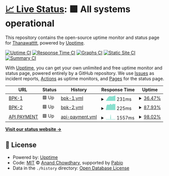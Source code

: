 # [📈 Live Status](https://status.meo.pp.ua): <!--live status--> **🟩 All systems operational**

This repository contains the open-source uptime monitor and status page for [Thanawatttt](https://status.meo.pp.ua), powered by [Upptime](https://github.com/upptime/upptime).

[![Uptime CI](https://github.com/Thanawatttt/meouptime/workflows/Uptime%20CI/badge.svg)](https://github.com/Thanawatttt/meouptime/actions?query=workflow%3A%22Uptime+CI%22)
[![Response Time CI](https://github.com/Thanawatttt/meouptime/workflows/Response%20Time%20CI/badge.svg)](https://github.com/Thanawatttt/meouptime/actions?query=workflow%3A%22Response+Time+CI%22)
[![Graphs CI](https://github.com/Thanawatttt/meouptime/workflows/Graphs%20CI/badge.svg)](https://github.com/Thanawatttt/meouptime/actions?query=workflow%3A%22Graphs+CI%22)
[![Static Site CI](https://github.com/Thanawatttt/meouptime/workflows/Static%20Site%20CI/badge.svg)](https://github.com/Thanawatttt/meouptime/actions?query=workflow%3A%22Static+Site+CI%22)
[![Summary CI](https://github.com/Thanawatttt/meouptime/workflows/Summary%20CI/badge.svg)](https://github.com/Thanawatttt/meouptime/actions?query=workflow%3A%22Summary+CI%22)

With [Upptime](https://upptime.js.org), you can get your own unlimited and free uptime monitor and status page, powered entirely by a GitHub repository. We use [Issues](https://github.com/Thanawatttt/meouptime/issues) as incident reports, [Actions](https://github.com/Thanawatttt/meouptime/actions) as uptime monitors, and [Pages](https://status.meo.pp.ua) for the status page.

<!--start: status pages-->
<!-- This summary is generated by Upptime (https://github.com/upptime/upptime) -->
<!-- Do not edit this manually, your changes will be overwritten -->
<!-- prettier-ignore -->
| URL | Status | History | Response Time | Uptime |
| --- | ------ | ------- | ------------- | ------ |
| <img alt="" src="https://icons.duckduckgo.com/ip3/null.ico" height="13"> [BPK-1](bpk1.meo.pp.ua) | 🟩 Up | [bpk-1.yml](https://github.com/Thanawatttt/meouptime/commits/HEAD/history/bpk-1.yml) | <details><summary><img alt="Response time graph" src="./graphs/bpk-1/response-time-week.png" height="20"> 231ms</summary><br><a href="https://status.meo.pp.ua/history/bpk-1"><img alt="Response time 231" src="https://img.shields.io/endpoint?url=https%3A%2F%2Fraw.githubusercontent.com%2FThanawatttt%2Fmeouptime%2FHEAD%2Fapi%2Fbpk-1%2Fresponse-time.json"></a><br><a href="https://status.meo.pp.ua/history/bpk-1"><img alt="24-hour response time 257" src="https://img.shields.io/endpoint?url=https%3A%2F%2Fraw.githubusercontent.com%2FThanawatttt%2Fmeouptime%2FHEAD%2Fapi%2Fbpk-1%2Fresponse-time-day.json"></a><br><a href="https://status.meo.pp.ua/history/bpk-1"><img alt="7-day response time 231" src="https://img.shields.io/endpoint?url=https%3A%2F%2Fraw.githubusercontent.com%2FThanawatttt%2Fmeouptime%2FHEAD%2Fapi%2Fbpk-1%2Fresponse-time-week.json"></a><br><a href="https://status.meo.pp.ua/history/bpk-1"><img alt="30-day response time 233" src="https://img.shields.io/endpoint?url=https%3A%2F%2Fraw.githubusercontent.com%2FThanawatttt%2Fmeouptime%2FHEAD%2Fapi%2Fbpk-1%2Fresponse-time-month.json"></a><br><a href="https://status.meo.pp.ua/history/bpk-1"><img alt="1-year response time 231" src="https://img.shields.io/endpoint?url=https%3A%2F%2Fraw.githubusercontent.com%2FThanawatttt%2Fmeouptime%2FHEAD%2Fapi%2Fbpk-1%2Fresponse-time-year.json"></a></details> | <details><summary><a href="https://status.meo.pp.ua/history/bpk-1">36.47%</a></summary><a href="https://status.meo.pp.ua/history/bpk-1"><img alt="All-time uptime 87.17%" src="https://img.shields.io/endpoint?url=https%3A%2F%2Fraw.githubusercontent.com%2FThanawatttt%2Fmeouptime%2FHEAD%2Fapi%2Fbpk-1%2Fuptime.json"></a><br><a href="https://status.meo.pp.ua/history/bpk-1"><img alt="24-hour uptime 48.05%" src="https://img.shields.io/endpoint?url=https%3A%2F%2Fraw.githubusercontent.com%2FThanawatttt%2Fmeouptime%2FHEAD%2Fapi%2Fbpk-1%2Fuptime-day.json"></a><br><a href="https://status.meo.pp.ua/history/bpk-1"><img alt="7-day uptime 36.47%" src="https://img.shields.io/endpoint?url=https%3A%2F%2Fraw.githubusercontent.com%2FThanawatttt%2Fmeouptime%2FHEAD%2Fapi%2Fbpk-1%2Fuptime-week.json"></a><br><a href="https://status.meo.pp.ua/history/bpk-1"><img alt="30-day uptime 84.29%" src="https://img.shields.io/endpoint?url=https%3A%2F%2Fraw.githubusercontent.com%2FThanawatttt%2Fmeouptime%2FHEAD%2Fapi%2Fbpk-1%2Fuptime-month.json"></a><br><a href="https://status.meo.pp.ua/history/bpk-1"><img alt="1-year uptime 87.17%" src="https://img.shields.io/endpoint?url=https%3A%2F%2Fraw.githubusercontent.com%2FThanawatttt%2Fmeouptime%2FHEAD%2Fapi%2Fbpk-1%2Fuptime-year.json"></a></details>
| <img alt="" src="https://icons.duckduckgo.com/ip3/null.ico" height="13"> [BPK-2](bpk2.meo.pp.ua) | 🟩 Up | [bpk-2.yml](https://github.com/Thanawatttt/meouptime/commits/HEAD/history/bpk-2.yml) | <details><summary><img alt="Response time graph" src="./graphs/bpk-2/response-time-week.png" height="20"> 225ms</summary><br><a href="https://status.meo.pp.ua/history/bpk-2"><img alt="Response time 230" src="https://img.shields.io/endpoint?url=https%3A%2F%2Fraw.githubusercontent.com%2FThanawatttt%2Fmeouptime%2FHEAD%2Fapi%2Fbpk-2%2Fresponse-time.json"></a><br><a href="https://status.meo.pp.ua/history/bpk-2"><img alt="24-hour response time 254" src="https://img.shields.io/endpoint?url=https%3A%2F%2Fraw.githubusercontent.com%2FThanawatttt%2Fmeouptime%2FHEAD%2Fapi%2Fbpk-2%2Fresponse-time-day.json"></a><br><a href="https://status.meo.pp.ua/history/bpk-2"><img alt="7-day response time 225" src="https://img.shields.io/endpoint?url=https%3A%2F%2Fraw.githubusercontent.com%2FThanawatttt%2Fmeouptime%2FHEAD%2Fapi%2Fbpk-2%2Fresponse-time-week.json"></a><br><a href="https://status.meo.pp.ua/history/bpk-2"><img alt="30-day response time 231" src="https://img.shields.io/endpoint?url=https%3A%2F%2Fraw.githubusercontent.com%2FThanawatttt%2Fmeouptime%2FHEAD%2Fapi%2Fbpk-2%2Fresponse-time-month.json"></a><br><a href="https://status.meo.pp.ua/history/bpk-2"><img alt="1-year response time 230" src="https://img.shields.io/endpoint?url=https%3A%2F%2Fraw.githubusercontent.com%2FThanawatttt%2Fmeouptime%2FHEAD%2Fapi%2Fbpk-2%2Fresponse-time-year.json"></a></details> | <details><summary><a href="https://status.meo.pp.ua/history/bpk-2">87.93%</a></summary><a href="https://status.meo.pp.ua/history/bpk-2"><img alt="All-time uptime 95.53%" src="https://img.shields.io/endpoint?url=https%3A%2F%2Fraw.githubusercontent.com%2FThanawatttt%2Fmeouptime%2FHEAD%2Fapi%2Fbpk-2%2Fuptime.json"></a><br><a href="https://status.meo.pp.ua/history/bpk-2"><img alt="24-hour uptime 52.96%" src="https://img.shields.io/endpoint?url=https%3A%2F%2Fraw.githubusercontent.com%2FThanawatttt%2Fmeouptime%2FHEAD%2Fapi%2Fbpk-2%2Fuptime-day.json"></a><br><a href="https://status.meo.pp.ua/history/bpk-2"><img alt="7-day uptime 87.93%" src="https://img.shields.io/endpoint?url=https%3A%2F%2Fraw.githubusercontent.com%2FThanawatttt%2Fmeouptime%2FHEAD%2Fapi%2Fbpk-2%2Fuptime-week.json"></a><br><a href="https://status.meo.pp.ua/history/bpk-2"><img alt="30-day uptime 96.14%" src="https://img.shields.io/endpoint?url=https%3A%2F%2Fraw.githubusercontent.com%2FThanawatttt%2Fmeouptime%2FHEAD%2Fapi%2Fbpk-2%2Fuptime-month.json"></a><br><a href="https://status.meo.pp.ua/history/bpk-2"><img alt="1-year uptime 95.53%" src="https://img.shields.io/endpoint?url=https%3A%2F%2Fraw.githubusercontent.com%2FThanawatttt%2Fmeouptime%2FHEAD%2Fapi%2Fbpk-2%2Fuptime-year.json"></a></details>
| <img alt="" src="https://icons.duckduckgo.com/ip3/api.meo.pp.ua.ico" height="13"> [API PAYMENT](https://api.meo.pp.ua/status) | 🟩 Up | [api-payment.yml](https://github.com/Thanawatttt/meouptime/commits/HEAD/history/api-payment.yml) | <details><summary><img alt="Response time graph" src="./graphs/api-payment/response-time-week.png" height="20"> 1557ms</summary><br><a href="https://status.meo.pp.ua/history/api-payment"><img alt="Response time 1196" src="https://img.shields.io/endpoint?url=https%3A%2F%2Fraw.githubusercontent.com%2FThanawatttt%2Fmeouptime%2FHEAD%2Fapi%2Fapi-payment%2Fresponse-time.json"></a><br><a href="https://status.meo.pp.ua/history/api-payment"><img alt="24-hour response time 858" src="https://img.shields.io/endpoint?url=https%3A%2F%2Fraw.githubusercontent.com%2FThanawatttt%2Fmeouptime%2FHEAD%2Fapi%2Fapi-payment%2Fresponse-time-day.json"></a><br><a href="https://status.meo.pp.ua/history/api-payment"><img alt="7-day response time 1557" src="https://img.shields.io/endpoint?url=https%3A%2F%2Fraw.githubusercontent.com%2FThanawatttt%2Fmeouptime%2FHEAD%2Fapi%2Fapi-payment%2Fresponse-time-week.json"></a><br><a href="https://status.meo.pp.ua/history/api-payment"><img alt="30-day response time 1289" src="https://img.shields.io/endpoint?url=https%3A%2F%2Fraw.githubusercontent.com%2FThanawatttt%2Fmeouptime%2FHEAD%2Fapi%2Fapi-payment%2Fresponse-time-month.json"></a><br><a href="https://status.meo.pp.ua/history/api-payment"><img alt="1-year response time 1196" src="https://img.shields.io/endpoint?url=https%3A%2F%2Fraw.githubusercontent.com%2FThanawatttt%2Fmeouptime%2FHEAD%2Fapi%2Fapi-payment%2Fresponse-time-year.json"></a></details> | <details><summary><a href="https://status.meo.pp.ua/history/api-payment">98.02%</a></summary><a href="https://status.meo.pp.ua/history/api-payment"><img alt="All-time uptime 99.51%" src="https://img.shields.io/endpoint?url=https%3A%2F%2Fraw.githubusercontent.com%2FThanawatttt%2Fmeouptime%2FHEAD%2Fapi%2Fapi-payment%2Fuptime.json"></a><br><a href="https://status.meo.pp.ua/history/api-payment"><img alt="24-hour uptime 91.80%" src="https://img.shields.io/endpoint?url=https%3A%2F%2Fraw.githubusercontent.com%2FThanawatttt%2Fmeouptime%2FHEAD%2Fapi%2Fapi-payment%2Fuptime-day.json"></a><br><a href="https://status.meo.pp.ua/history/api-payment"><img alt="7-day uptime 98.02%" src="https://img.shields.io/endpoint?url=https%3A%2F%2Fraw.githubusercontent.com%2FThanawatttt%2Fmeouptime%2FHEAD%2Fapi%2Fapi-payment%2Fuptime-week.json"></a><br><a href="https://status.meo.pp.ua/history/api-payment"><img alt="30-day uptime 99.43%" src="https://img.shields.io/endpoint?url=https%3A%2F%2Fraw.githubusercontent.com%2FThanawatttt%2Fmeouptime%2FHEAD%2Fapi%2Fapi-payment%2Fuptime-month.json"></a><br><a href="https://status.meo.pp.ua/history/api-payment"><img alt="1-year uptime 99.51%" src="https://img.shields.io/endpoint?url=https%3A%2F%2Fraw.githubusercontent.com%2FThanawatttt%2Fmeouptime%2FHEAD%2Fapi%2Fapi-payment%2Fuptime-year.json"></a></details>

<!--end: status pages-->

[**Visit our status website →**](https://status.meo.pp.ua)

## 📄 License

- Powered by: [Upptime](https://github.com/upptime/upptime)
- Code: [MIT](./LICENSE) © [Anand Chowdhary](https://anandchowdhary.com), supported by [Pabio](https://pabio.com)
- Data in the `./history` directory: [Open Database License](https://opendatacommons.org/licenses/odbl/1-0/)
